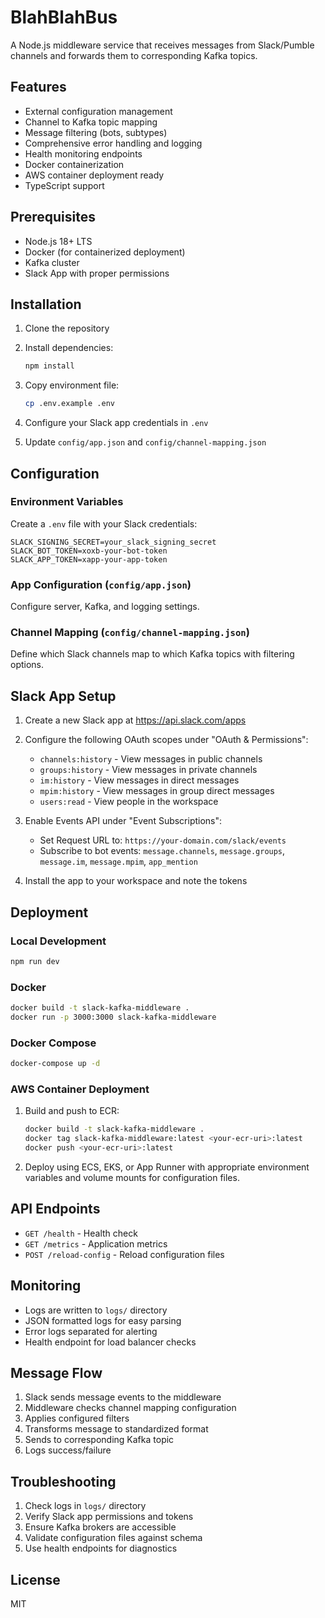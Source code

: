 # BlahBlahBus

A Node.js middleware service that receives messages from Slack/Pumble channels and forwards them to corresponding Kafka topics.

## Features

- External configuration management
- Channel to Kafka topic mapping
- Message filtering (bots, subtypes)
- Comprehensive error handling and logging
- Health monitoring endpoints
- Docker containerization
- AWS container deployment ready
- TypeScript support

## Prerequisites

- Node.js 18+ LTS
- Docker (for containerized deployment)
- Kafka cluster
- Slack App with proper permissions

## Installation

1. Clone the repository
2. Install dependencies:
   ```bash
   npm install
   ```

3. Copy environment file:
   ```bash
   cp .env.example .env
   ```

4. Configure your Slack app credentials in `.env`
5. Update `config/app.json` and `config/channel-mapping.json`

## Configuration

### Environment Variables

Create a `.env` file with your Slack credentials:

```env
SLACK_SIGNING_SECRET=your_slack_signing_secret
SLACK_BOT_TOKEN=xoxb-your-bot-token
SLACK_APP_TOKEN=xapp-your-app-token
```

### App Configuration (`config/app.json`)

Configure server, Kafka, and logging settings.

### Channel Mapping (`config/channel-mapping.json`)

Define which Slack channels map to which Kafka topics with filtering options.

## Slack App Setup

1. Create a new Slack app at https://api.slack.com/apps
2. Configure the following OAuth scopes under "OAuth & Permissions":
   - `channels:history` - View messages in public channels
   - `groups:history` - View messages in private channels
   - `im:history` - View messages in direct messages
   - `mpim:history` - View messages in group direct messages
   - `users:read` - View people in the workspace

3. Enable Events API under "Event Subscriptions":
   - Set Request URL to: `https://your-domain.com/slack/events`
   - Subscribe to bot events: `message.channels`, `message.groups`, `message.im`, `message.mpim`, `app_mention`

4. Install the app to your workspace and note the tokens

## Deployment

### Local Development

```bash
npm run dev
```

### Docker

```bash
docker build -t slack-kafka-middleware .
docker run -p 3000:3000 slack-kafka-middleware
```

### Docker Compose

```bash
docker-compose up -d
```

### AWS Container Deployment

1. Build and push to ECR:
   ```bash
   docker build -t slack-kafka-middleware .
   docker tag slack-kafka-middleware:latest <your-ecr-uri>:latest
   docker push <your-ecr-uri>:latest
   ```

2. Deploy using ECS, EKS, or App Runner with appropriate environment variables and volume mounts for configuration files.

## API Endpoints

- `GET /health` - Health check
- `GET /metrics` - Application metrics
- `POST /reload-config` - Reload configuration files

## Monitoring

- Logs are written to `logs/` directory
- JSON formatted logs for easy parsing
- Error logs separated for alerting
- Health endpoint for load balancer checks

## Message Flow

1. Slack sends message events to the middleware
2. Middleware checks channel mapping configuration
3. Applies configured filters
4. Transforms message to standardized format
5. Sends to corresponding Kafka topic
6. Logs success/failure

## Troubleshooting

1. Check logs in `logs/` directory
2. Verify Slack app permissions and tokens
3. Ensure Kafka brokers are accessible
4. Validate configuration files against schema
5. Use health endpoints for diagnostics

## License

MIT


